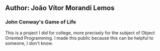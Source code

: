 ## Author: João Vítor Morandi Lemos

### John Conway's Game of Life

This is a project I did for college, more precisely for the subject of Object Oriented Programming. I made this public because this can be helpful to someone, I don't know.
